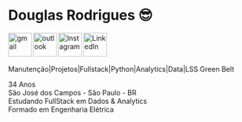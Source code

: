 # Douglas Rodrigues 😎

<!-- Redes Sociais --->
</a>
<a href=mailto:ddsr.sjc@gmail.com>
    <img 
        align="left"
        title="ddsr.sjc@gmail.com"
        width="48" 
        height="48" 
        src="https://img.icons8.com/color/48/gmail-new.png" 
        alt="gmail"
        style="padding-right: 30 px;"
    />
</a>

</a>
<a href=mailto:douglas.santos.rodrigues@hotmail.com>
    <img 
        align="left"
        title="douglas.santos.rodrigues@hotmail.com"
        width="48" 
        height="48" 
        src="https://img.icons8.com/color/48/microsoft-outlook-2025.png" 
        alt="outlook"
        style="padding-right: 30 px;"
    />
</a>

</a>
<a href="https://www.instagram.com/douglas.santos.rodrigues_?igsh=b3RyZGx5bWdicHdw">
    <img 
        align="left"
        title="Instagram"
        width="48" 
        height="48" 
        src="https://img.icons8.com/fluency/48/instagram-new.png" 
        alt="Instagram"
        style="padding-right: 30 px;"
    />
</a>

<a href="https://www.linkedin.com/in/douglas-rodrigues-2b345990">
    <img 
        align="left"
        title="LinkedIn"
        width="48" 
        height="48" 
        src="https://img.icons8.com/color/48/linkedin.png" 
        alt="LinkedIn"
        style="padding-right: 30 px;"
    />
</a><br/>  
<br/>  
<br/>  
<!-- Informação Pessoal --->

Manutenção|Projetos|Fullstack|Python|Analytics|Data|LSS Green Belt  

34 Anos  
São José dos Campos - São Paulo - BR  
Estudando FullStack em Dados & Analytics  
Formado em Engenharia Elétrica  

